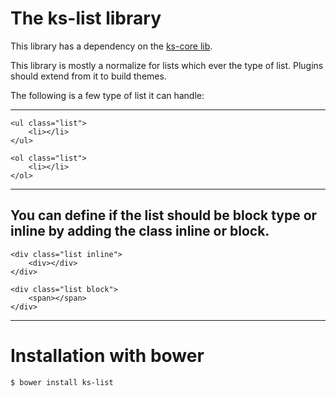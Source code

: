 The ks-list library
=======

This library has a dependency on the [ks-core lib](https://github.com/ks-frontend/ks-core).

This library is mostly a normalize for lists which ever the type of list. Plugins should extend from it to build themes.

The following is a few type of list it can handle:

---
    <ul class="list">
        <li></li>
    </ul>

    <ol class="list">
        <li></li>
    </ol>
---

You can define if the list should be block type or inline by adding the class inline or block.
---
    <div class="list inline">
        <div></div>
    </div>

    <div class="list block">
        <span></span>
    </div>
---

# Installation with bower

```console
$ bower install ks-list
```
